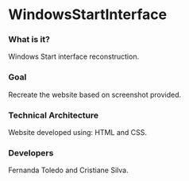 # WindowsStartInterface

### What is it?
Windows Start interface reconstruction.

### Goal
Recreate the website based on screenshot provided.

### Technical Architecture

Website developed using: HTML and CSS.

### Developers
Fernanda Toledo and Cristiane Silva.
